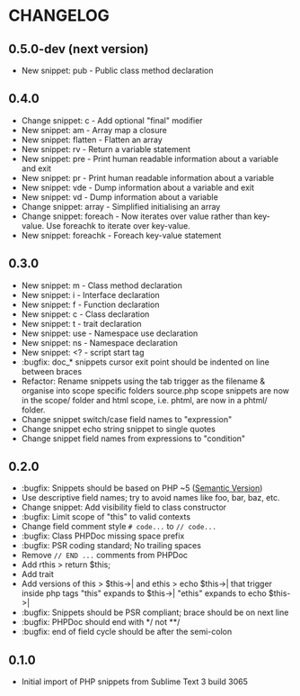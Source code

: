 CHANGELOG
=========

0.5.0-dev (next version)
------------------------

- New snippet: pub - Public class method declaration

0.4.0
-----

- Change snippet: c - Add optional "final" modifier
- New snippet: am - Array map a closure
- New snippet: flatten - Flatten an array
- New snippet: rv - Return a variable statement
- New snippet: pre - Print human readable information about a variable and exit
- New snippet: pr - Print human readable information about a variable
- New snippet: vde - Dump information about a variable and exit
- New snippet: vd - Dump information about a variable
- Change snippet: array - Simplified initialising an array
- Change snippet: foreach - Now iterates over value rather than key-value. Use foreachk to iterate over key-value.
- New snippet: foreachk - Foreach key-value statement

0.3.0
-----

- New snippet: m - Class method declaration
- New snippet: i - Interface declaration
- New snippet: f - Function declaration
- New snippet: c - Class declaration
- New snippet: t - trait declaration
- New snippet: use - Namespace use declaration
- New snippet: ns - Namespace declaration
- New snippet: &lt;? - script start tag
- :bugfix: doc_* snippets cursor exit point should be indented on line between braces
- Refactor: Rename snippets using the tab trigger as the filename & organise into scope specific folders
  source.php scope snippets are now in the scope/ folder and html scope, i.e.
  phtml, are now in a phtml/ folder.
- Change snippet switch/case field names to "expression"
- Change snippet echo string snippet to single quotes
- Change snippet field names from expressions to "condition"

0.2.0
-----

- :bugfix: Snippets should be based on PHP ~5 ([Semantic Version](http://semver.org))
- Use descriptive field names; try to avoid names like foo, bar, baz, etc.
- Change snippet: Add visibility field to class constructor
- :bugfix: Limit scope of "this" to valid contexts
- Change field comment style `# code...` to `// code...`
- :bugfix: Class PHPDoc missing space prefix
- :bugfix: PSR coding standard; No trailing spaces
- Remove `// END ...` comments from PHPDoc
- Add rthis > return $this;
- Add trait
- Add versions of this > $this->| and ethis > echo $this->| that trigger inside php tags
  "this" expands to $this->|
  "ethis" expands to echo $this->|
- :bugfix: Snippets should be PSR compliant; brace should be on next line
- :bugfix: PHPDoc should end with */ not **/
- :bugfix: end of field cycle should be after the semi-colon

0.1.0
-----

* Initial import of PHP snippets from Sublime Text 3 build 3065






